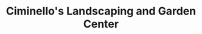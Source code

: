 ---
title: "Ciminello's Landscaping and Garden Center"
url: /westerville/ciminellos-landscaping-and-garden-center/
shop: garden centre
---